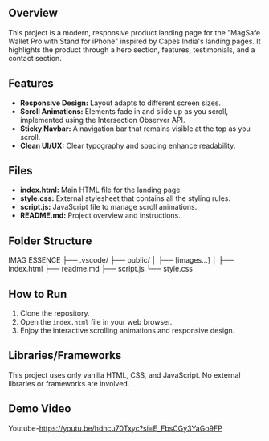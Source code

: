
## Overview
This project is a modern, responsive product landing page for the "MagSafe Wallet Pro with Stand for iPhone" inspired by Capes India's landing pages. It highlights the product through a hero section, features, testimonials, and a contact section.

## Features
- **Responsive Design:** Layout adapts to different screen sizes.
- **Scroll Animations:** Elements fade in and slide up as you scroll, implemented using the Intersection Observer API.
- **Sticky Navbar:** A navigation bar that remains visible at the top as you scroll.
- **Clean UI/UX:** Clear typography and spacing enhance readability.

## Files
- **index.html:** Main HTML file for the landing page.
- **style.css:** External stylesheet that contains all the styling rules.
- **script.js:** JavaScript file to manage scroll animations.
- **README.md:** Project overview and instructions.


## Folder Structure

IMAG ESSENCE
├── .vscode/
├── public/
│   ├── [images...]
│
├── index.html
├── readme.md
├── script.js
└── style.css

## How to Run
1. Clone the repository.
2. Open the `index.html` file in your web browser.
3. Enjoy the interactive scrolling animations and responsive design.

## Libraries/Frameworks
This project uses only vanilla HTML, CSS, and JavaScript. No external libraries or frameworks are involved.

## Demo Video
Youtube-https://youtu.be/hdncu70Txyc?si=E_FbsCGy3YaGo9FP
